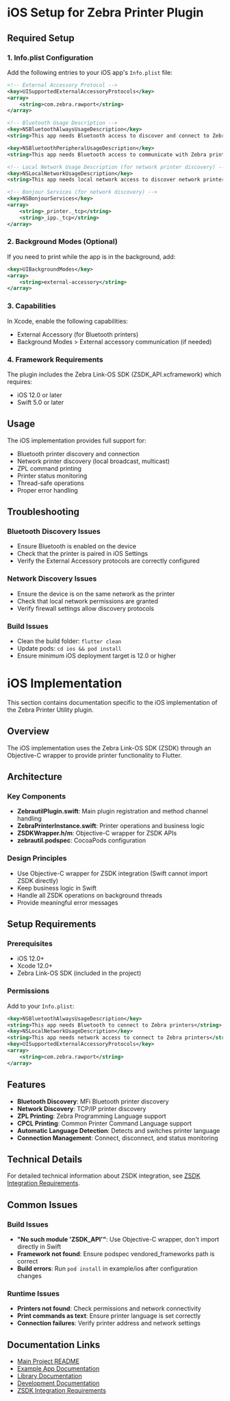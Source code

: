# iOS Setup for Zebra Printer Plugin

## Required Setup

### 1. Info.plist Configuration

Add the following entries to your iOS app's `Info.plist` file:

```xml
<!-- External Accessory Protocol -->
<key>UISupportedExternalAccessoryProtocols</key>
<array>
    <string>com.zebra.rawport</string>
</array>

<!-- Bluetooth Usage Description -->
<key>NSBluetoothAlwaysUsageDescription</key>
<string>This app needs Bluetooth access to discover and connect to Zebra printers</string>

<key>NSBluetoothPeripheralUsageDescription</key>
<string>This app needs Bluetooth access to communicate with Zebra printers</string>

<!-- Local Network Usage Description (for network printer discovery) -->
<key>NSLocalNetworkUsageDescription</key>
<string>This app needs local network access to discover network printers</string>

<!-- Bonjour Services (for network discovery) -->
<key>NSBonjourServices</key>
<array>
    <string>_printer._tcp</string>
    <string>_ipp._tcp</string>
</array>
```

### 2. Background Modes (Optional)

If you need to print while the app is in the background, add:

```xml
<key>UIBackgroundModes</key>
<array>
    <string>external-accessory</string>
</array>
```

### 3. Capabilities

In Xcode, enable the following capabilities:
- External Accessory (for Bluetooth printers)
- Background Modes > External accessory communication (if needed)

### 4. Framework Requirements

The plugin includes the Zebra Link-OS SDK (ZSDK_API.xcframework) which requires:
- iOS 12.0 or later
- Swift 5.0 or later

## Usage

The iOS implementation provides full support for:
- Bluetooth printer discovery and connection
- Network printer discovery (local broadcast, multicast)
- ZPL command printing
- Printer status monitoring
- Thread-safe operations
- Proper error handling

## Troubleshooting

### Bluetooth Discovery Issues
- Ensure Bluetooth is enabled on the device
- Check that the printer is paired in iOS Settings
- Verify the External Accessory protocols are correctly configured

### Network Discovery Issues
- Ensure the device is on the same network as the printer
- Check that local network permissions are granted
- Verify firewall settings allow discovery protocols

### Build Issues
- Clean the build folder: `flutter clean`
- Update pods: `cd ios && pod install`
- Ensure minimum iOS deployment target is 12.0 or higher

# iOS Implementation

This section contains documentation specific to the iOS implementation of the Zebra Printer Utility plugin.

## Overview

The iOS implementation uses the Zebra Link-OS SDK (ZSDK) through an Objective-C wrapper to provide printer functionality to Flutter.

## Architecture

### Key Components
- **ZebrautilPlugin.swift**: Main plugin registration and method channel handling
- **ZebraPrinterInstance.swift**: Printer operations and business logic
- **ZSDKWrapper.h/m**: Objective-C wrapper for ZSDK APIs
- **zebrautil.podspec**: CocoaPods configuration

### Design Principles
- Use Objective-C wrapper for ZSDK integration (Swift cannot import ZSDK directly)
- Keep business logic in Swift
- Handle all ZSDK operations on background threads
- Provide meaningful error messages

## Setup Requirements

### Prerequisites
- iOS 12.0+
- Xcode 12.0+
- Zebra Link-OS SDK (included in the project)

### Permissions
Add to your `Info.plist`:
```xml
<key>NSBluetoothAlwaysUsageDescription</key>
<string>This app needs Bluetooth to connect to Zebra printers</string>
<key>NSLocalNetworkUsageDescription</key>
<string>This app needs network access to connect to Zebra printers</string>
<key>UISupportedExternalAccessoryProtocols</key>
<array>
    <string>com.zebra.rawport</string>
</array>
```

## Features

- **Bluetooth Discovery**: MFi Bluetooth printer discovery
- **Network Discovery**: TCP/IP printer discovery
- **ZPL Printing**: Zebra Programming Language support
- **CPCL Printing**: Common Printer Command Language support
- **Automatic Language Detection**: Detects and switches printer language
- **Connection Management**: Connect, disconnect, and status monitoring

## Technical Details

For detailed technical information about ZSDK integration, see [ZSDK Integration Requirements](zsdk-integration-requirements.md).

## Common Issues

### Build Issues
- **"No such module 'ZSDK_API'"**: Use Objective-C wrapper, don't import directly in Swift
- **Framework not found**: Ensure podspec vendored_frameworks path is correct
- **Build errors**: Run `pod install` in example/ios after configuration changes

### Runtime Issues
- **Printers not found**: Check permissions and network connectivity
- **Print commands as text**: Ensure printer language is set correctly
- **Connection failures**: Verify printer address and network settings

## Documentation Links

- [Main Project README](../../README.md)
- [Example App Documentation](../example/README.md)
- [Library Documentation](../lib/README.md)
- [Development Documentation](../development/README.md)
- [ZSDK Integration Requirements](zsdk-integration-requirements.md) 